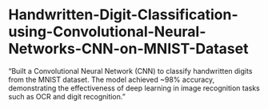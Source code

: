 # Handwritten-Digit-Classification-using-Convolutional-Neural-Networks-CNN-on-MNIST-Dataset
“Built a Convolutional Neural Network (CNN) to classify handwritten digits from the MNIST dataset. The model achieved ~98% accuracy, demonstrating the effectiveness of deep learning in image recognition tasks such as OCR and digit recognition.”
